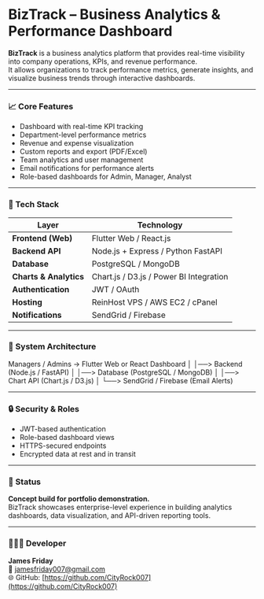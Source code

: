 # BizTrack – Business Analytics & Performance Dashboard

**BizTrack** is a business analytics platform that provides real-time visibility into company operations, KPIs, and revenue performance.  
It allows organizations to track performance metrics, generate insights, and visualize business trends through interactive dashboards.

---

### 📈 Core Features
- Dashboard with real-time KPI tracking  
- Department-level performance metrics  
- Revenue and expense visualization  
- Custom reports and export (PDF/Excel)  
- Team analytics and user management  
- Email notifications for performance alerts  
- Role-based dashboards for Admin, Manager, Analyst  

---

### 🧠 Tech Stack
| Layer | Technology |
|-------|-------------|
| **Frontend (Web)** | Flutter Web / React.js |
| **Backend API** | Node.js + Express / Python FastAPI |
| **Database** | PostgreSQL / MongoDB |
| **Charts & Analytics** | Chart.js / D3.js / Power BI Integration |
| **Authentication** | JWT / OAuth |
| **Hosting** | ReinHost VPS / AWS EC2 / cPanel |
| **Notifications** | SendGrid / Firebase |

---

### 🧩 System Architecture
Managers / Admins → Flutter Web or React Dashboard
│
│──> Backend (Node.js / FastAPI)
│
│──> Database (PostgreSQL / MongoDB)
│
│──> Chart API (Chart.js / D3.js)
│
└──> SendGrid / Firebase (Email Alerts)


---

### 🔒 Security & Roles
- JWT-based authentication  
- Role-based dashboard views  
- HTTPS-secured endpoints  
- Encrypted data at rest and in transit  

---

### 🧾 Status
**Concept build for portfolio demonstration.**  
BizTrack showcases enterprise-level experience in building analytics dashboards, data visualization, and API-driven reporting tools.

---

### 👨🏽‍💻 Developer
**James Friday**  
📧 jamesfriday007@gmail.com  
🌐 GitHub: [https://github.com/CityRock007](https://github.com/CityRock007)
